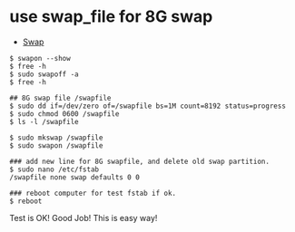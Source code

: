 # use swap_file for 8G swap
- [Swap](https://wiki.archlinux.org/title/swap)

```
$ swapon --show
$ free -h
$ sudo swapoff -a 
$ free -h

## 8G swap file /swapfile
$ sudo dd if=/dev/zero of=/swapfile bs=1M count=8192 status=progress  
$ sudo chmod 0600 /swapfile
$ ls -l /swapfile

$ sudo mkswap /swapfile
$ sudo swapon /swapfile

### add new line for 8G swapfile, and delete old swap partition.
$ sudo nano /etc/fstab
/swapfile none swap defaults 0 0

### reboot computer for test fstab if ok.
$ reboot 

```

Test is OK! Good Job!
This is easy way!

